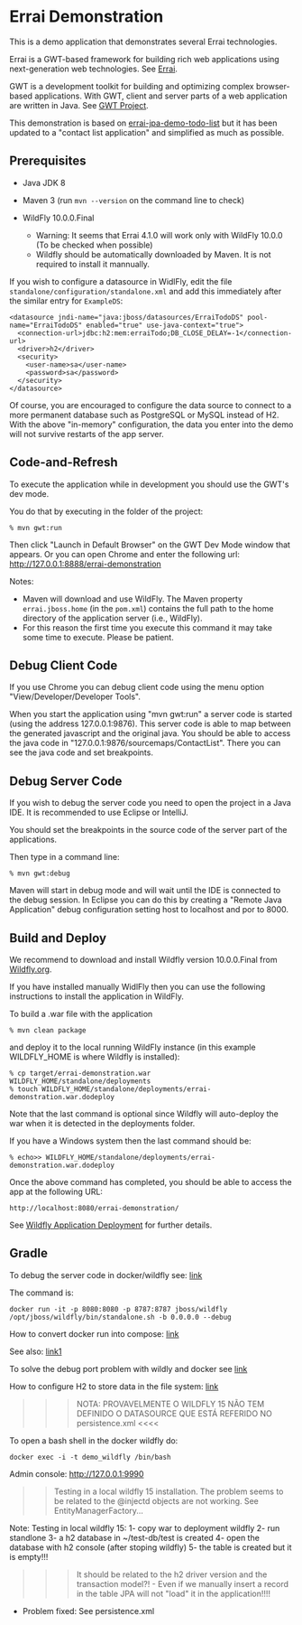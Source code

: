 Errai Demonstration
===================

This is a demo application that demonstrates several Errai technologies.

Errai is a GWT-based framework for building rich web applications using next-generation web technologies. See [Errai](http://erraiframework.org).

GWT is a development toolkit for building and optimizing complex browser-based applications. With GWT, client and server parts of a web application are written in Java. 
See [GWT Project](http://www.gwtproject.org). 

This demonstration is based on [errai-jpa-demo-todo-list](https://github.com/errai/errai/tree/master/errai-demos/errai-jpa-demo-todo-list) 
but it has been updated to a "contact list application" and simplified as much as possible. 

Prerequisites
-------------

 * Java JDK 8
 * Maven 3 (run `mvn --version` on the command line to check)
   
 * WildFly 10.0.0.Final 
   * Warning: It seems that Errai 4.1.0 will work only with WildFly 10.0.0 (To be checked 
     when possible)
   * Wildfly should be automatically downloaded by Maven. It is not required to install 
     it mannually.

If you wish to configure a datasource in WidlFly, edit the file `standalone/configuration/standalone.xml`
and add this immediately after the similar entry for `ExampleDS`:

    <datasource jndi-name="java:jboss/datasources/ErraiTodoDS" pool-name="ErraiTodoDS" enabled="true" use-java-context="true">
      <connection-url>jdbc:h2:mem:erraiTodo;DB_CLOSE_DELAY=-1</connection-url>
      <driver>h2</driver>
      <security>
        <user-name>sa</user-name>
        <password>sa</password>
      </security>
    </datasource>

Of course, you are encouraged to configure the data source to connect to a more permanent database
such as PostgreSQL or MySQL instead of H2. With the above "in-memory" configuration, the data you
enter into the demo will not survive restarts of the app server.

Code-and-Refresh
----------------

To execute the application while in development you should use the GWT's dev mode.

You do that by executing in the folder of the project:

    % mvn gwt:run

Then click "Launch in Default Browser" on the GWT Dev Mode window that appears. Or 
you can open Chrome and enter the following url: http://127.0.0.1:8888/errai-demonstration

Notes: 
- Maven will download and use WildFly. The Maven property `errai.jboss.home` (in the `pom.xml`) 
contains the full path to the home directory of the application server (i.e., WildFly). 
- For this reason the first time you execute this command it may take some time to 
  execute. Please be patient.

Debug Client Code
-----------------

If you use Chrome you can debug client code using the menu option "View/Developer/Developer Tools". 

When you start the application using "mvn gwt:run" a server code is started (using 
the address 127.0.0.1:9876). This server code is able to map between the generated javascript and 
the original java. You should be able to access the java code in "127.0.0.1:9876/sourcemaps/ContactList". 
There you can see the java code and set breakpoints. 

Debug Server Code
-----------------

If you wish to debug the server code you need to open the project in a Java IDE. It 
is recommended to use Eclipse or IntelliJ.

You should set the breakpoints in the source code of the server part of the applications.

Then type in a command line:

    % mvn gwt:debug

Maven will start in debug mode and will wait until the IDE is connected to the debug 
session. In Eclipse you can do this by creating a "Remote Java Application" debug configuration setting host 
to localhost and por to 8000.

Build and Deploy
----------------

We recommend to download and install Wildfly version 10.0.0.Final from [Wildfly.org](http://wildfly.org/downloads/).

If you have installed manually WidlFly then you can use the following instructions 
to install the application in WildFly.

To build a .war file with the application

    % mvn clean package 

and deploy it to the local running WildFly instance (in this example WILDFLY_HOME is 
where Wildfly is installed):

    % cp target/errai-demonstration.war WILDFLY_HOME/standalone/deployments
    % touch WILDFLY_HOME/standalone/deployments/errai-demonstration.war.dodeploy

Note that the last command is optional since Wildfly will auto-deploy the war when 
it is detected in the deployments folder. 

If you have a Windows system then the last command should be:

    % echo>> WILDFLY_HOME/standalone/deployments/errai-demonstration.war.dodeploy

Once the above command has completed, you should be able to access the app at the following URL:

    http://localhost:8080/errai-demonstration/

See [Wildfly Application Deployment](https://docs.jboss.org/author/display/WFLY10/Application+deployment) for further 
details.

Gradle
------

To debug the server code in docker/wildfly see: [link](https://stackoverflow.com/questions/46082411/debugging-a-wildfly-application-on-docker-through-eclipse)

The command is:

    docker run -it -p 8080:8080 -p 8787:8787 jboss/wildfly /opt/jboss/wildfly/bin/standalone.sh -b 0.0.0.0 --debug

How to convert docker run into compose: [link](https://stackoverflow.com/questions/49984686/convert-a-docker-run-command-into-a-docker-compose)

See also: [link1](http://docs.wildfly.org/14/Developer_Guide.html#JPA_Reference_Guide)

To solve the debug port problem with wildly and docker see [link](https://stackoverflow.com/questions/53198798/remote-debugging-no-connection-to-wildfly-14-on-openjdk-11-at-port-8787)

How to configure H2 to store data in the file system: [link](https://stackoverflow.com/questions/9461770/where-does-h2s-embedded-databases-store-the-data)

>>> NOTA: PROVAVELMENTE O WILDFLY 15 NÃO TEM DEFINIDO O DATASOURCE QUE ESTÁ REFERIDO NO 
persistence.xml <<<<

To open a bash shell in the docker wildfly do:

    docker exec -i -t demo_wildfly /bin/bash

Admin console: http://127.0.0.1:9990

>> Testing in a local wildfly 15 installation. The problem seems to be related to the 
@injectd objects are not working. See EntityManagerFactory...

Note:
Testing in local wildfly 15:
1- copy war to deployment wildfly
2- run standlone
3- a h2 database in ~/test-db/test is created
4- open the database with h2 console (after stoping wildfly)
5- the table is created but it is empty!!!

>>> It should be related to the h2 driver version and the transaction model?!
    - Even if we manually insert a record in the table JPA will not "load" it in the application!!!!
- Problem fixed: See persistence.xml

